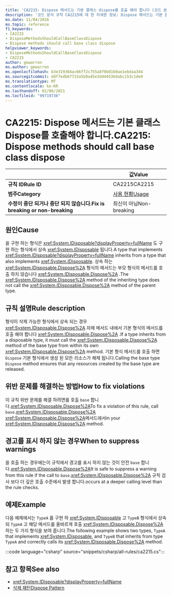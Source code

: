 ```yaml
---
title: 'CA2215: Dispose 메서드는 기본 클래스 dispose를 호출 해야 합니다 (코드 분석).'
description: '코드 분석 규칙 CA2215에 대 한 자세한 정보: Dispose 메서드는 기본 클래스 dispose를 호출 해야 합니다.'
ms.date: 11/04/2016
ms.topic: reference
f1_keywords:
- CA2215
- DisposeMethodsShouldCallBaseClassDispose
- Dispose methods should call base class dispose
helpviewer_keywords:
- DisposeMethodsShouldCallBaseClassDispose
- CA2215
author: gewarren
ms.author: gewarren
ms.openlocfilehash: b3e319304ac66ff2c755a8f0b0160ae1ebdaa344
ms.sourcegitcommit: ddf7edb67715a5b9a45e3dd44536dabc153c1de0
ms.translationtype: MT
ms.contentlocale: ko-KR
ms.lasthandoff: 02/06/2021
ms.locfileid: "99719736"
---
```

# <a name="ca2215-dispose-methods-should-call-base-class-dispose"></a><span data-ttu-id="3f969-103">CA2215: Dispose 메서드는 기본 클래스 Dispose를 호출해야 합니다.</span><span class="sxs-lookup"><span data-stu-id="3f969-103">CA2215: Dispose methods should call base class dispose</span></span>

| | <span data-ttu-id="3f969-104">값</span><span class="sxs-lookup"><span data-stu-id="3f969-104">Value</span></span> |
|-|-|
| <span data-ttu-id="3f969-105">**규칙 ID**</span><span class="sxs-lookup"><span data-stu-id="3f969-105">**Rule ID**</span></span> |<span data-ttu-id="3f969-106">CA2215</span><span class="sxs-lookup"><span data-stu-id="3f969-106">CA2215</span></span>|
| <span data-ttu-id="3f969-107">**범주**</span><span class="sxs-lookup"><span data-stu-id="3f969-107">**Category**</span></span> |[<span data-ttu-id="3f969-108">사용 현황</span><span class="sxs-lookup"><span data-stu-id="3f969-108">Usage</span></span>](usage-warnings.md)|
| <span data-ttu-id="3f969-109">**수정이 중단 되거나 중단 되지 않습니다.**</span><span class="sxs-lookup"><span data-stu-id="3f969-109">**Fix is breaking or non-breaking**</span></span> |<span data-ttu-id="3f969-110">최신이 아님</span><span class="sxs-lookup"><span data-stu-id="3f969-110">Non-breaking</span></span>|

## <a name="cause"></a><span data-ttu-id="3f969-111">원인</span><span class="sxs-lookup"><span data-stu-id="3f969-111">Cause</span></span>

<span data-ttu-id="3f969-112">을 구현 하는 형식은 <xref:System.IDisposable?displayProperty=fullName> 도 구현 하는 형식에서 상속 <xref:System.IDisposable> 됩니다.</span><span class="sxs-lookup"><span data-stu-id="3f969-112">A type that implements <xref:System.IDisposable?displayProperty=fullName> inherits from a type that also implements <xref:System.IDisposable>.</span></span> <span data-ttu-id="3f969-113">상속 하는 <xref:System.IDisposable.Dispose%2A> 형식의 메서드는 부모 형식의 메서드를 호출 하지 않습니다 <xref:System.IDisposable.Dispose%2A> .</span><span class="sxs-lookup"><span data-stu-id="3f969-113">The <xref:System.IDisposable.Dispose%2A> method of the inheriting type does not call the <xref:System.IDisposable.Dispose%2A> method of the parent type.</span></span>

## <a name="rule-description"></a><span data-ttu-id="3f969-114">규칙 설명</span><span class="sxs-lookup"><span data-stu-id="3f969-114">Rule description</span></span>

<span data-ttu-id="3f969-115">형식이 삭제 가능한 형식에서 상속 되는 경우 <xref:System.IDisposable.Dispose%2A> 자체 메서드 내에서 기본 형식의 메서드를 호출 해야 합니다 <xref:System.IDisposable.Dispose%2A> .</span><span class="sxs-lookup"><span data-stu-id="3f969-115">If a type inherits from a disposable type, it must call the <xref:System.IDisposable.Dispose%2A> method of the base type from within its own <xref:System.IDisposable.Dispose%2A> method.</span></span> <span data-ttu-id="3f969-116">기본 형식 메서드를 호출 하면 `Dispose` 기본 형식에서 생성 된 모든 리소스가 해제 됩니다.</span><span class="sxs-lookup"><span data-stu-id="3f969-116">Calling the base type `Dispose` method ensures that any resources created by the base type are released.</span></span>

## <a name="how-to-fix-violations"></a><span data-ttu-id="3f969-117">위반 문제를 해결하는 방법</span><span class="sxs-lookup"><span data-stu-id="3f969-117">How to fix violations</span></span>

<span data-ttu-id="3f969-118">이 규칙 위반 문제를 해결 하려면를 호출 `base` 합니다.<xref:System.IDisposable.Dispose%2A></span><span class="sxs-lookup"><span data-stu-id="3f969-118">To fix a violation of this rule, call `base`.<xref:System.IDisposable.Dispose%2A></span></span> <span data-ttu-id="3f969-119"><xref:System.IDisposable.Dispose%2A>메서드에서</span><span class="sxs-lookup"><span data-stu-id="3f969-119">in your <xref:System.IDisposable.Dispose%2A> method.</span></span>

## <a name="when-to-suppress-warnings"></a><span data-ttu-id="3f969-120">경고를 표시 하지 않는 경우</span><span class="sxs-lookup"><span data-stu-id="3f969-120">When to suppress warnings</span></span>

<span data-ttu-id="3f969-121">을 호출 하는 경우에는이 규칙에서 경고를 표시 하지 않는 것이 안전 `base` 합니다.<xref:System.IDisposable.Dispose%2A></span><span class="sxs-lookup"><span data-stu-id="3f969-121">It is safe to suppress a warning from this rule if the call to `base`.<xref:System.IDisposable.Dispose%2A></span></span> <span data-ttu-id="3f969-122">규칙 검사 보다 더 깊은 호출 수준에서 발생 합니다.</span><span class="sxs-lookup"><span data-stu-id="3f969-122">occurs at a deeper calling level than the rule checks.</span></span>

## <a name="example"></a><span data-ttu-id="3f969-123">예제</span><span class="sxs-lookup"><span data-stu-id="3f969-123">Example</span></span>

<span data-ttu-id="3f969-124">다음 예제에서는 `TypeA` 를 구현 하 <xref:System.IDisposable> 고 `TypeB` 형식에서 상속 되 `TypeA` 고 해당 메서드를 올바르게 호출 <xref:System.IDisposable.Dispose%2A> 하는 두 가지 형식을 보여 줍니다.</span><span class="sxs-lookup"><span data-stu-id="3f969-124">The following example shows two types, `TypeA` that implements <xref:System.IDisposable>, and `TypeB` that inherits from type `TypeA` and correctly calls its <xref:System.IDisposable.Dispose%2A> method.</span></span>

:::code language="csharp" source="snippets/csharp/all-rules/ca2215.cs":::

## <a name="see-also"></a><span data-ttu-id="3f969-125">참고 항목</span><span class="sxs-lookup"><span data-stu-id="3f969-125">See also</span></span>

- <xref:System.IDisposable?displayProperty=fullName>
- [<span data-ttu-id="3f969-126">삭제 패턴</span><span class="sxs-lookup"><span data-stu-id="3f969-126">Dispose Pattern</span></span>](../../../standard/garbage-collection/implementing-dispose.md)
